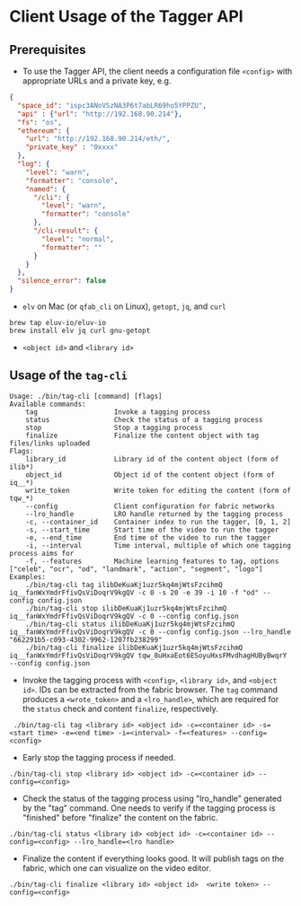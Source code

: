 # Client Usage of the Tagger API

## Prerequisites

* To use the Tagger API, the client needs a configuration file ```<config>``` with appropriate URLs and a private key, e.g.

```json
{
  "space_id": "ispc3ANoVSzNA3P6t7abLR69ho5YPPZU",
  "api" : {"url": "http://192.168.90.214"},
  "fs": "os",
  "ethereum": {
    "url": "http://192.168.90.214/eth/",
    "private_key" : "0xxxx"
  },
  "log": {
    "level": "warn",
    "formatter": "console",
    "named": {
      "/cli": {
        "level": "warn",
        "formatter": "console"
      },
      "/cli-result": {
        "level": "normal",
        "formatter": ""
      }
    }
  },
  "silence_error": false
}
```

*  ```elv``` on Mac (or ```qfab_cli``` on Linux), ```getopt```, ```jq```, and ```curl```

```
brew tap eluv-io/eluv-io
brew install elv jq curl gnu-getopt
```
* ```<object id>``` and ```<library id>```

## Usage of  the ```tag-cli```
```
Usage: ./bin/tag-cli [command] [flags]
Available commands:
    tag                   Invoke a tagging process
    status                Check the status of a tagging process
    stop                  Stop a tagging process
    finalize              Finalize the content object with tag files/links uploaded
Flags:
    library_id            Library id of the content object (form of ilib*)
    object_id             Object id of the content object (form of iq__*)
    write_token           Write token for editing the content (form of tqw_*)
    --config              Client configuration for fabric networks
    --lro_handle          LRO handle returned by the tagging process
    -c, --container_id    Container index to run the tagger, [0, 1, 2]
    -s, --start_time      Start time of the video to run the tagger
    -e, --end_time        End time of the video to run the tagger
    -i, --interval        Time interval, multiple of which one tagging process aims for
    -f, --features        Machine learning features to tag, options ["celeb", "ocr", "od", "landmark", "action", "segment", "logo"]
Examples:
    ./bin/tag-cli tag ilibDeKuaKj1uzr5kq4mjWtsFzcihmQ iq__fanWxYmdrFfivQsViDoqrV9kgQV -c 0 -s 20 -e 39 -i 10 -f "od" --config config.json
    ./bin/tag-cli stop ilibDeKuaKj1uzr5kq4mjWtsFzcihmQ iq__fanWxYmdrFfivQsViDoqrV9kgQV -c 0 --config config.json
    ./bin/tag-cli status ilibDeKuaKj1uzr5kq4mjWtsFzcihmQ iq__fanWxYmdrFfivQsViDoqrV9kgQV -c 0 --config config.json --lro_handle "662291b5-c093-4302-9962-1207fb238299"
    ./bin/tag-cli finalize ilibDeKuaKj1uzr5kq4mjWtsFzcihmQ iq__fanWxYmdrFfivQsViDoqrV9kgQV tqw_8uHxaEot6ESoyuHxsFMvdhagHUByBwqrY --config config.json
```

* Invoke the tagging process with ```<config>```, ```<library id>```, and ```<object id>```. IDs can be extracted from the fabric browser. The ```tag``` command produces a ```<wrote_token>``` and a ```<lro_handle>```, which are required for the ```status``` check and content ```finalize```, respectively.

```
 ./bin/tag-cli tag <library id> <object id> -c=<container id> -s=<start time> -e=<end time> -i=<interval> -f=<features> --config=<config>
```

* Early stop the tagging process if needed.

```
./bin/tag-cli stop <library id> <object id> -c=<container id> --config=<config>
```

* Check the status of the tagging process using "lro_handle" generated by the "tag" command. One needs to verify if the tagging process is "finished" before "finalize" the content on the fabric.

```
./bin/tag-cli status <library id> <object id> -c=<container id> --config=<config> --lro_handle=<lro handle>
```

* Finalize the content if everything looks good. It will publish tags on the fabric, which one can visualize on the video editor.

```
./bin/tag-cli finalize <library id> <object id>  <write token> --config=<config>
```

